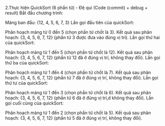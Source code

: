 2.Thực hiện QuickSort (6 phần tử)
	- Đệ qui (Code (commit) + debug + result)
Bắt đầu chương trình:

Mảng ban đầu: {12, 4, 5, 6, 7, 3}
Lần gọi đầu tiên của quickSort:

Phân hoạch mảng từ 0 đến 5 (chọn phần tử chốt là 3).
Kết quả sau phân hoạch: {3, 4, 5, 6, 7, 12} (phần tử 3 được đưa vào đúng vị trí).
Lần gọi thứ hai của quickSort:

Phân hoạch mảng từ 1 đến 5 (chọn phần tử chốt là 12).
Kết quả sau phân hoạch: {3, 4, 5, 6, 7, 12} (phần tử 12 đã ở đúng vị trí, không thay đổi).
Lần gọi thứ ba của quickSort:

Phân hoạch mảng từ 1 đến 4 (chọn phần tử chốt là 7).
Kết quả sau phân hoạch: {3, 4, 5, 6, 7, 12} (phần tử 7 đã ở đúng vị trí, không thay đổi).
Lần gọi thứ tư của quickSort:

Phân hoạch mảng từ 1 đến 3 (chọn phần tử chốt là 6).
Kết quả sau phân hoạch: {3, 4, 5, 6, 7, 12} (phần tử 6 đã ở đúng vị trí,d không thay đổi).
Lần gọi cuối cùng của quickSort:

Phân hoạch mảng từ 1 đến 2 (chọn phần tử chốt là 5).
Kết quả sau phân hoạch: {3, 4, 5, 6, 7, 12} (phần tử 5 đã ở đúng vị trí, không thay đổi).
